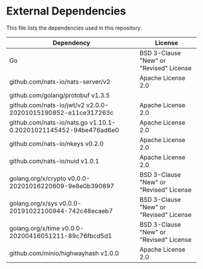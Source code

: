 # External Dependencies

This file lists the dependencies used in this repository.

| Dependency | License |
|-|-|
| Go | BSD 3-Clause "New" or "Revised" License |
| github.com/nats-io/nats-server/v2 | Apache License 2.0 |
| github.com/golang/protobuf v1.3.5 |  |
| github.com/nats-io/jwt/v2 v2.0.0-20201015190852-e11ce317263c | Apache License 2.0 |
| github.com/nats-io/nats.go v1.10.1-0.20201021145452-94be476ad6e0 | Apache License 2.0 |
| github.com/nats-io/nkeys v0.2.0 | Apache License 2.0 |
| github.com/nats-io/nuid v1.0.1 | Apache License 2.0 |
| golang.org/x/crypto v0.0.0-20201016220609-9e8e0b390897 | BSD 3-Clause "New" or "Revised" License |
| golang.org/x/sys v0.0.0-20191022100944-742c48ecaeb7 | BSD 3-Clause "New" or "Revised" License |
| golang.org/x/time v0.0.0-20200416051211-89c76fbcd5d1 | BSD 3-Clause "New" or "Revised" License |
| github.com/minio/highwayhash v1.0.0 | Apache License 2.0 |
